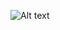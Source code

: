 <img
  src="images/Web 1920 – 1.png"
  alt="Alt text"
  title="Optional title"
  style="display: inline-block; margin: 0 auto; max-width: 500px">
